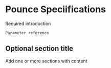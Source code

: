 # Pounce Speciifications

Required introduction


```
Parameter reference
```


## Optional section title

Add one or more sections with content


